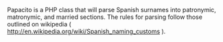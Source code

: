 Papacito is a PHP class that will parse Spanish surnames into patronymic, matronymic, and married sections.  The rules for parsing follow those outlined on wikipedia ( http://en.wikipedia.org/wiki/Spanish_naming_customs ).
